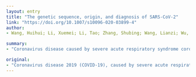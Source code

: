 ```yaml
---
layout: entry
title: "The genetic sequence, origin, and diagnosis of SARS-CoV-2"
link: "https://doi.org/10.1007/s10096-020-03899-4"
author:
- Wang, Huihui; Li, Xuemei; Li, Tao; Zhang, Shubing; Wang, Lianzi; Wu, Xian; Liu, Jiaqing

summary:
- "Coronavirus disease caused by severe acute respiratory syndrome coronavirus 2 (SARS-CoV-2) is a new infectious disease that first emerged in China in December 2019. It was found to be associated with a large seafood and animal market in Wuhan. Airway epithelial cells from infected patients were used to isolate a novel Corona virus on January 12, 2020."

original:
- "Coronavirus disease 2019 (COVID-19), caused by severe acute respiratory syndrome coronavirus 2 (SARS-CoV-2), is a new infectious disease that first emerged in Hubei province, China, in December 2019, which was found to be associated with a large seafood and animal market in Wuhan. Airway epithelial cells from infected patients were used to isolate a novel coronavirus, named the SARS-CoV-2, on January 12, 2020, which is the seventh member of the coronavirus family to infect humans. Phylogenetic analysis of full-length genome sequences obtained from infected patients showed that SARS-CoV-2 is similar to severe acute respiratory syndrome coronavirus (SARS-CoV) and uses the same cell entry receptor, angiotensin-converting enzyme 2 (ACE2), as SARS-CoV. The possible person-to-person disease rapidly spread to many provinces in China as well as other countries. Without a therapeutic vaccine or specific antiviral drugs, early detection and isolation become essential against novel Coronavirus. In this review, we introduced current diagnostic methods and criteria for the SARS-CoV-2 in China and discuss the advantages and limitations of the current diagnostic methods, including chest imaging and laboratory detection."
---
```


